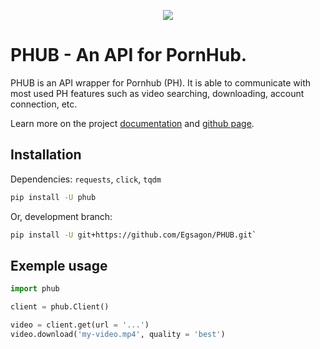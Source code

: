 <p align="center">
  <img src="https://github.com/Egsagon/PHUB/blob/master/assets/banner.png?raw=true">
</p>

# PHUB - An API for PornHub.

PHUB is an API wrapper for Pornhub (PH).
It is able to communicate with most used PH
features such as video searching, downloading,
account connection, etc.

Learn more on the project [documentation](https://phub.readthedocs.io) and
[github page](https://github.com/Egsagon/PHUB).

## Installation

Dependencies: `requests`, `click`, `tqdm`

```sh
pip install -U phub
```

Or, development branch:
```sh
pip install -U git+https://github.com/Egsagon/PHUB.git`
```

## Exemple usage

```python
import phub

client = phub.Client()

video = client.get(url = '...')
video.download('my-video.mp4', quality = 'best')
```
